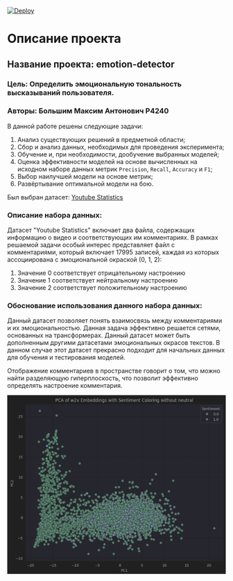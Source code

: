 [![Deploy](https://github.com/comiam/emotion-detector/actions/workflows/deploy.yml/badge.svg)](https://github.com/comiam/emotion-detector/actions/workflows/deploy.yml)

# Описание проекта
## Название проекта: emotion-detector
### Цель: Определить эмоциональную тональность высказываний пользователя.
### Авторы: Большим Максим Антонович P4240

В данной работе решены следующие задачи:
1. Анализ существующих решений в предметной области;
2. Сбор и анализ данных, необходимых для проведения эксперимента;
3. Обучение и, при необходимости, дообучение выбранных моделей;
4. Оценка эффективности моделей на основе вычисленных на исходном наборе данных метрик 
`Precision`, `Recall`, `Accuracy` и `F1`;
5. Выбор наилучшей модели на основе метрик;
6. Развёртывание оптимальной модели на бою.

Был выбран датасет: [Youtube Statistics](https://www.kaggle.com/datasets/advaypatil/youtube-statistics)  

### Описание набора данных:
Датасет "Youtube Statistics" включает два файла, содержащих информацию о видео 
и соответствующих им комментариях. В рамках решаемой задачи особый интерес представляет 
файл с комментариями, который включает 17995 записей, каждая из которых ассоциирована 
с эмоциональной окраской (0, 1, 2):
1. Значение 0 соответствует отрицательному настроению 
2. Значение 1 соответствует нейтральному настроению
3. Значение 2 соответствует положительному настроению

### Обоснование использования данного набора данных:
Данный датасет позволяет понять взаимосвязь между комментариями и их эмоциональностью.
Данная задача эффективно решается сетями, основанных на трансформерах. Данный датасет
может быть дополненным другими датасетами эмоциональных окрасов текстов. В данном случае
этот датасет прекрасно подходит для начальных данных для обучения и тестирования моделей.

Отображение комментариев в пространстве говорит о том, что можно найти разделяющую 
гиперплоскость, что позволит эффективно определять настроение комментария.

![Embedding PCA](research/pca.png "PCA")